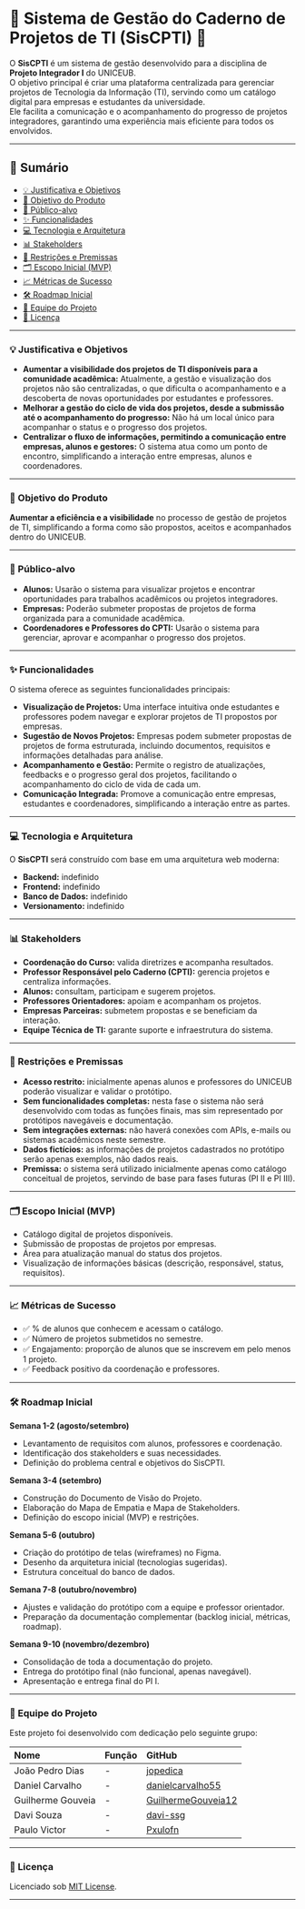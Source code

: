 # 📘 Sistema de Gestão do Caderno de Projetos de TI (SisCPTI) 📝

O **SisCPTI** é um sistema de gestão desenvolvido para a disciplina de **Projeto Integrador I** do UNICEUB.  
O objetivo principal é criar uma plataforma centralizada para gerenciar projetos de Tecnologia da Informação (TI), servindo como um catálogo digital para empresas e estudantes da universidade.  
Ele facilita a comunicação e o acompanhamento do progresso de projetos integradores, garantindo uma experiência mais eficiente para todos os envolvidos.

---

## 📑 Sumário

- [💡 Justificativa e Objetivos](#-justificativa-e-objetivos)  
- [🎯 Objetivo do Produto](#-objetivo-do-produto)  
- [👥 Público-alvo](#-público-alvo)  
- [✨ Funcionalidades](#-funcionalidades)  
- [💻 Tecnologia e Arquitetura](#-tecnologia-e-arquitetura)  
- [📊 Stakeholders](#-stakeholders)  
- [📌 Restrições e Premissas](#-restrições-e-premissas)  
- [🗂️ Escopo Inicial (MVP)](#️-escopo-inicial-mvp)  
- [📈 Métricas de Sucesso](#-métricas-de-sucesso)  
- [🛠️ Roadmap Inicial](#️-roadmap-inicial)  
- [🤝 Equipe do Projeto](#-equipe-do-projeto)  
- [📄 Licença](#-licença)  

---

### 💡 Justificativa e Objetivos

- **Aumentar a visibilidade dos projetos de TI disponíveis para a comunidade acadêmica:** Atualmente, a gestão e visualização dos projetos não são centralizadas, o que dificulta o acompanhamento e a descoberta de novas oportunidades por estudantes e professores.  
- **Melhorar a gestão do ciclo de vida dos projetos, desde a submissão até o acompanhamento do progresso:** Não há um local único para acompanhar o status e o progresso dos projetos.  
- **Centralizar o fluxo de informações, permitindo a comunicação entre empresas, alunos e gestores:** O sistema atua como um ponto de encontro, simplificando a interação entre empresas, alunos e coordenadores.  

---

### 🎯 Objetivo do Produto

**Aumentar a eficiência e a visibilidade** no processo de gestão de projetos de TI, simplificando a forma como são propostos, aceitos e acompanhados dentro do UNICEUB.

---

### 👥 Público-alvo

- **Alunos:** Usarão o sistema para visualizar projetos e encontrar oportunidades para trabalhos acadêmicos ou projetos integradores.  
- **Empresas:** Poderão submeter propostas de projetos de forma organizada para a comunidade acadêmica.  
- **Coordenadores e Professores do CPTI:** Usarão o sistema para gerenciar, aprovar e acompanhar o progresso dos projetos.  

---

### ✨ Funcionalidades

O sistema oferece as seguintes funcionalidades principais:

- **Visualização de Projetos:** Uma interface intuitiva onde estudantes e professores podem navegar e explorar projetos de TI propostos por empresas.  
- **Sugestão de Novos Projetos:** Empresas podem submeter propostas de projetos de forma estruturada, incluindo documentos, requisitos e informações detalhadas para análise.  
- **Acompanhamento e Gestão:** Permite o registro de atualizações, feedbacks e o progresso geral dos projetos, facilitando o acompanhamento do ciclo de vida de cada um.  
- **Comunicação Integrada:** Promove a comunicação entre empresas, estudantes e coordenadores, simplificando a interação entre as partes.  

---

### 💻 Tecnologia e Arquitetura

O **SisCPTI** será construído com base em uma arquitetura web moderna:

- **Backend:** indefinido
- **Frontend:** indefinido
- **Banco de Dados:** indefinido 
- **Versionamento:** indefinido

---

### 📊 Stakeholders

- **Coordenação do Curso:** valida diretrizes e acompanha resultados.  
- **Professor Responsável pelo Caderno (CPTI):** gerencia projetos e centraliza informações.  
- **Alunos:** consultam, participam e sugerem projetos.  
- **Professores Orientadores:** apoiam e acompanham os projetos.  
- **Empresas Parceiras:** submetem propostas e se beneficiam da interação.  
- **Equipe Técnica de TI:** garante suporte e infraestrutura do sistema.  

---

### 📌 Restrições e Premissas

-  **Acesso restrito:** inicialmente apenas alunos e professores do UNICEUB poderão visualizar e validar o protótipo.  
-  **Sem funcionalidades completas:** nesta fase o sistema não será desenvolvido com todas as funções finais, mas sim representado por protótipos navegáveis e documentação.  
-  **Sem integrações externas:** não haverá conexões com APIs, e-mails ou sistemas acadêmicos neste semestre.  
-  **Dados fictícios:** as informações de projetos cadastrados no protótipo serão apenas exemplos, não dados reais.  
-  **Premissa:** o sistema será utilizado inicialmente apenas como catálogo conceitual de projetos, servindo de base para fases futuras (PI II e PI III).  

---

### 🗂️ Escopo Inicial (MVP)

- Catálogo digital de projetos disponíveis.  
- Submissão de propostas de projetos por empresas.  
- Área para atualização manual do status dos projetos.  
- Visualização de informações básicas (descrição, responsável, status, requisitos).  

---

### 📈 Métricas de Sucesso

- ✅ % de alunos que conhecem e acessam o catálogo.  
- ✅ Número de projetos submetidos no semestre.  
- ✅ Engajamento: proporção de alunos que se inscrevem em pelo menos 1 projeto.  
- ✅ Feedback positivo da coordenação e professores.  

---

### 🛠️ Roadmap Inicial 

**Semana 1-2 (agosto/setembro)**  
- Levantamento de requisitos com alunos, professores e coordenação.  
- Identificação dos stakeholders e suas necessidades.  
- Definição do problema central e objetivos do SisCPTI.  

**Semana 3-4 (setembro)**  
- Construção do Documento de Visão do Projeto.  
- Elaboração do Mapa de Empatia e Mapa de Stakeholders.  
- Definição do escopo inicial (MVP) e restrições.  

**Semana 5-6 (outubro)**  
- Criação do protótipo de telas (wireframes) no Figma.  
- Desenho da arquitetura inicial (tecnologias sugeridas).  
- Estrutura conceitual do banco de dados.  

**Semana 7-8 (outubro/novembro)**  
- Ajustes e validação do protótipo com a equipe e professor orientador.  
- Preparação da documentação complementar (backlog inicial, métricas, roadmap).  

**Semana 9-10 (novembro/dezembro)**  
- Consolidação de toda a documentação do projeto.  
- Entrega do protótipo final (não funcional, apenas navegável).  
- Apresentação e entrega final do PI I.  


---

### 🤝 Equipe do Projeto

Este projeto foi desenvolvido com dedicação pelo seguinte grupo:

| Nome | Função | GitHub |
| :--- | :--- | :--- |
| João Pedro Dias | - | [jopedica](https://github.com/jopedica) |
| Daniel Carvalho | - | [danielcarvalho55](https://github.com/danielcarvalho55) |
| Guilherme Gouveia | - | [GuilhermeGouveia12](https://github.com/GuilhermeGouveia12) |
| Davi Souza | - | [davi-ssg](https://github.com/davi-ssg) |
| Paulo Victor | - | [Pxulofn](https://github.com/Pxulofn) |

---

### 📄 Licença
 
Licenciado sob [MIT License](LICENSE).  

---
